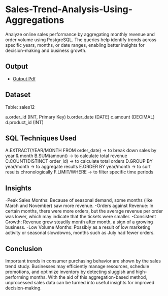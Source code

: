 # Sales-Trend-Analysis-Using-Aggregations
Analyze online sales performance by aggregating monthly revenue and order volume using PostgreSQL. The queries help identify trends across specific years, months, or date ranges, enabling better insights for decision-making and business growth.
## Output
- <a href="https://github.com/nimmagantiharini/Sales-Trend-Analysis-Using-Aggregations/blob/main/sql%20sales%20file.pdf"> Output Pdf</a>
## Dataset
Table: sales12

a.order_id (INT, Primary Key)
b.order_date (DATE)
c.amount (DECIMAL)
d.product_id (INT)

## SQL Techniques Used

A.EXTRACT(YEAR/MONTH FROM order_date) → to break down sales by year & month
B.SUM(amount) → to calculate total revenue
C.COUNT(DISTINCT order_id) → to calculate total orders
D.GROUP BY year/month → to aggregate results
E.ORDER BY year/month → to sort results chronologically
F.LIMIT/WHERE → to filter specific time periods

## Insights

 -Peak Sales Months: Because of seasonal demand, some months (like March and November) saw more revenue.
 -Orders against Revenue: In certain months, there were more orders, but the average revenue per order was lower, which may indicate that the tickets were smaller.
 -Consistent Growth: Revenue grew steadily month after month, a sign of a growing business.
 -Low Volume Months: Possibly as a result of low marketing activity or seasonal slowdowns, months such as July had fewer orders.
## Conclusion
Important trends in consumer purchasing behavior are shown by the sales trend study.  Businesses may efficiently manage resources, schedule promotions, and optimize inventory by detecting sluggish and high-performing months.  With the aid of this aggregation-based method, unprocessed sales data can be turned into useful insights for improved decision-making.
  
